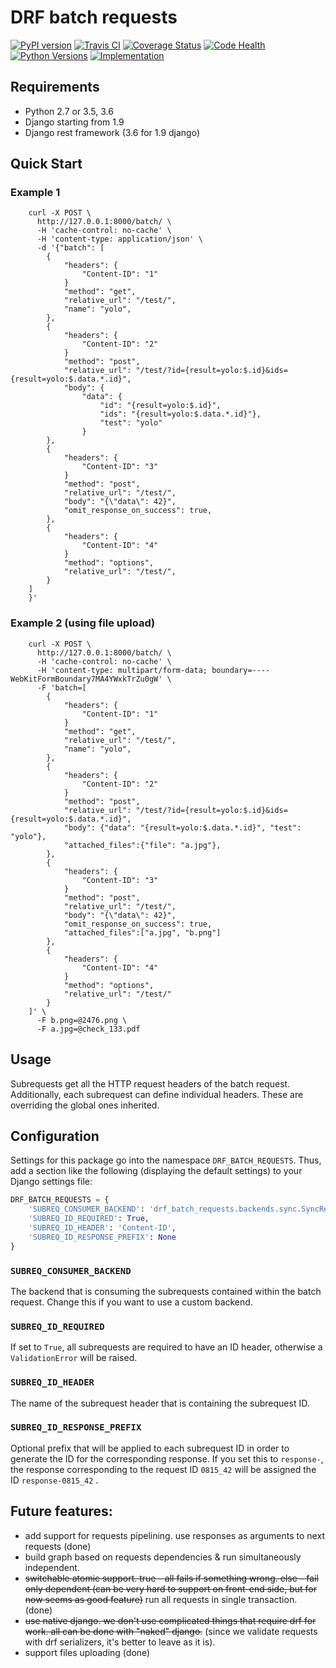 # DRF batch requests

[![PyPI version](https://badge.fury.io/py/drf-batch-requests.svg)](https://badge.fury.io/py/drf-batch-requests)
[![Travis CI](https://travis-ci.org/paxlife-innovations/drf-batch-requests.svg?branch=master)](https://travis-ci.org/roman-karpovich/drf-batch-requests)
[![Coverage Status](https://coveralls.io/repos/github/roman-karpovich/drf-batch-requests/badge.svg?branch=master)](https://coveralls.io/github/roman-karpovich/drf-batch-requests?branch=master)
[![Code Health](https://landscape.io/github/roman-karpovich/drf-batch-requests/master/landscape.svg?style=flat)](https://landscape.io/github/roman-karpovich/drf-batch-requests/master)
[![Python Versions](https://img.shields.io/pypi/pyversions/drf-batch-requests.svg?style=flat-square)](https://pypi.python.org/pypi/drf-batch-requests)
[![Implementation](https://img.shields.io/pypi/implementation/drf-batch-requests.svg?style=flat-square)](https://pypi.python.org/pypi/drf-batch-requests)


## Requirements

- Python 2.7 or 3.5, 3.6
- Django starting from 1.9
- Django rest framework (3.6 for 1.9 django)

## Quick Start

### Example 1

```shell
    curl -X POST \
      http://127.0.0.1:8000/batch/ \
      -H 'cache-control: no-cache' \
      -H 'content-type: application/json' \
      -d '{"batch": [
        {
            "headers": {
                "Content-ID": "1"
            }
            "method": "get",
            "relative_url": "/test/",
            "name": "yolo",
        },
        {
            "headers": {
                "Content-ID": "2"
            }
            "method": "post",
            "relative_url": "/test/?id={result=yolo:$.id}&ids={result=yolo:$.data.*.id}",
            "body": {
                "data": {
                    "id": "{result=yolo:$.id}",
                    "ids": "{result=yolo:$.data.*.id}"},
                    "test": "yolo"
                }
        },
        {
            "headers": {
                "Content-ID": "3"
            }
            "method": "post",
            "relative_url": "/test/",
            "body": "{\"data\": 42}",
            "omit_response_on_success": true,
        },
        {
            "headers": {
                "Content-ID": "4"
            }
            "method": "options",
            "relative_url": "/test/",
        }
    ]
    }'
```

### Example 2 (using file upload)

```shell
    curl -X POST \
      http://127.0.0.1:8000/batch/ \
      -H 'cache-control: no-cache' \
      -H 'content-type: multipart/form-data; boundary=----WebKitFormBoundary7MA4YWxkTrZu0gW' \
      -F 'batch=[
        {
            "headers": {
                "Content-ID": "1"
            }
            "method": "get",
            "relative_url": "/test/",
            "name": "yolo",
        },
        {
            "headers": {
                "Content-ID": "2"
            }
            "method": "post",
            "relative_url": "/test/?id={result=yolo:$.id}&ids={result=yolo:$.data.*.id}",
            "body": {"data": "{result=yolo:$.data.*.id}", "test": "yolo"},
            "attached_files":{"file": "a.jpg"},
        },
        {
            "headers": {
                "Content-ID": "3"
            }
            "method": "post",
            "relative_url": "/test/",
            "body": "{\"data\": 42}",
            "omit_response_on_success": true,
            "attached_files":["a.jpg", "b.png"]
        },
        {
            "headers": {
                "Content-ID": "4"
            }
            "method": "options",
            "relative_url": "/test/"
        }
    ]' \
      -F b.png=@2476.png \
      -F a.jpg=@check_133.pdf
```

## Usage

Subrequests get all the HTTP request headers of the batch request. Additionally, each subrequest can define individual headers. These are overriding the global ones inherited. 

## Configuration

Settings for this package go into the namespace `DRF_BATCH_REQUESTS`. Thus, add a section like the following (displaying the default settings) to your Django settings file:

```Python
DRF_BATCH_REQUESTS = {
    'SUBREQ_CONSUMER_BACKEND': 'drf_batch_requests.backends.sync.SyncRequestsConsumeBackend',
    'SUBREQ_ID_REQUIRED': True,
    'SUBREQ_ID_HEADER': 'Content-ID',
    'SUBREQ_ID_RESPONSE_PREFIX': None
}
```

### `SUBREQ_CONSUMER_BACKEND`

The backend that is consuming the subrequests contained within the batch request. Change this if you want to use a custom backend.

### `SUBREQ_ID_REQUIRED`

If set to `True`, all subrequests are required to have an ID header, otherwise a `ValidationError` will be raised.

### `SUBREQ_ID_HEADER`

The name of the subrequest header that is containing the subrequest ID. 

### `SUBREQ_ID_RESPONSE_PREFIX`

Optional prefix that will be applied to each subrequest ID in order to generate the ID for the corresponding response. If you set this to `response-`, the response corresponding to the request ID `0815_42` will be assigned the ID `response-0815_42` .

## Future features:

- add support for requests pipelining. use responses as arguments to next requests (done)
- build graph based on requests dependencies & run simultaneously independent.
- ~~switchable atomic support. true - all fails if something wrong. else - fail only dependent (can be very hard to support on front-end side, but for now seems as good feature)~~ run all requests in single transaction. (done)
- ~~use native django. we don't use complicated things that require drf for work. all can be done with "naked" django.~~ (since we validate requests with drf serializers, it's better to leave as it is).
- support files uploading (done)